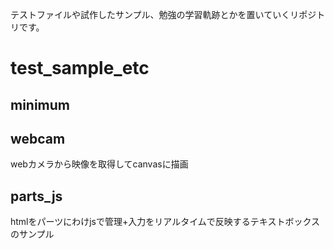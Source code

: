 テストファイルや試作したサンプル、勉強の学習軌跡とかを置いていくリポジトリです。

# test_sample_etc
## minimum
## webcam
webカメラから映像を取得してcanvasに描画

## parts_js
htmlをパーツにわけjsで管理+入力をリアルタイムで反映するテキストボックスのサンプル
